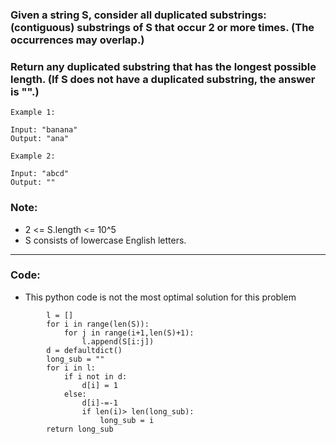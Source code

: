 ### Given a string S, consider all duplicated substrings: (contiguous) substrings of S that occur 2 or more times.  (The occurrences may overlap.)

### Return any duplicated substring that has the longest possible length.  (If S does not have a duplicated substring, the answer is "".)

```
Example 1:

Input: "banana"
Output: "ana"
```
```
Example 2:

Input: "abcd"
Output: ""
``` 

### Note:

- 2 <= S.length <= 10^5
- S consists of lowercase English letters.

---

### Code:

- This python code is not the most optimal solution for this problem

```
        l = []
        for i in range(len(S)):
            for j in range(i+1,len(S)+1):
                l.append(S[i:j])
        d = defaultdict()
        long_sub = ""
        for i in l:
            if i not in d:
                d[i] = 1
            else:
                d[i]-=-1
                if len(i)> len(long_sub):
                    long_sub = i
        return long_sub
```
